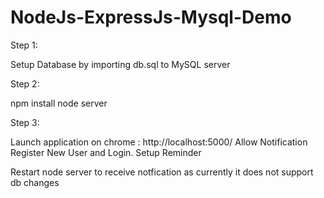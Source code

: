 # NodeJs-ExpressJs-Mysql-Demo

Step 1:

Setup Database by importing db.sql to MySQL server

Step 2:

npm install
node server

Step 3:

Launch application on chrome : http://localhost:5000/
Allow Notification
Register New User and Login.
Setup Reminder

Restart node server to receive notfication as currently it does not support db changes
